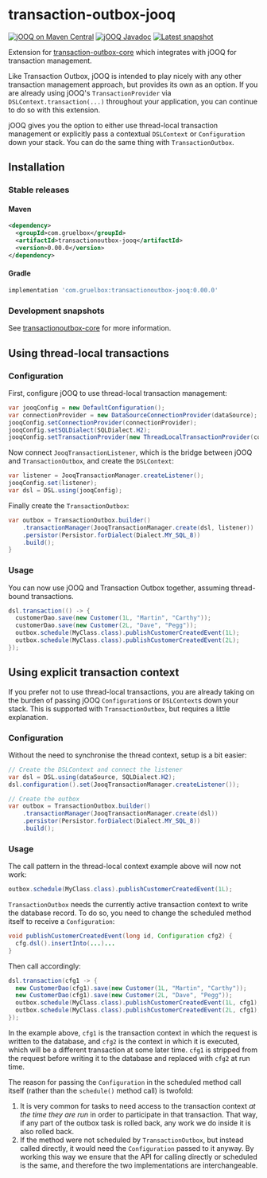 # transaction-outbox-jooq

[![jOOQ on Maven Central](https://maven-badges.herokuapp.com/maven-central/com.gruelbox/transactionoutbox-jooq/badge.svg)](https://maven-badges.herokuapp.com/maven-central/com.gruelbox/transactionoutbox-jooq)
[![jOOQ Javadoc](https://www.javadoc.io/badge/com.gruelbox/transactionoutbox-jooq.svg?color=blue)](https://www.javadoc.io/doc/com.gruelbox/transactionoutbox-jooq)
[![Latest snapshot](https://img.shields.io/github/v/tag/gruelbox/transaction-outbox?label=snapshot&sort=semver)](#development-snapshots)

Extension for [transaction-outbox-core](../README.md) which integrates with jOOQ for transaction management.

Like Transaction Outbox, jOOQ is intended to play nicely with any other transaction management approach, but provides its own as an option. If you are already using jOOQ's `TransactionProvider` via `DSLContext.transaction(...)` throughout your application, you can continue to do so with this extension.

jOOQ gives you the option to either use thread-local transaction management or explicitly pass a contextual `DSLContext` or `Configuration` down your stack. You can do the same thing with `TransactionOutbox`.

## Installation

### Stable releases

#### Maven

```xml
<dependency>
  <groupId>com.gruelbox</groupId>
  <artifactId>transactionoutbox-jooq</artifactId>
  <version>0.00.0</version>
</dependency>
```

#### Gradle

```groovy
implementation 'com.gruelbox:transactionoutbox-jooq:0.00.0'
```

### Development snapshots

See [transactionoutbox-core](../README.md) for more information.

## Using thread-local transactions

### Configuration

First, configure jOOQ to use thread-local transaction management:

```java
var jooqConfig = new DefaultConfiguration();
var connectionProvider = new DataSourceConnectionProvider(dataSource);
jooqConfig.setConnectionProvider(connectionProvider);
jooqConfig.setSQLDialect(SQLDialect.H2);
jooqConfig.setTransactionProvider(new ThreadLocalTransactionProvider(connectionProvider, true));
```

Now connect `JooqTransactionListener`, which is the bridge between jOOQ and `TransactionOutbox`, and create the `DSLContext`:

```java
var listener = JooqTransactionManager.createListener();
jooqConfig.set(listener);
var dsl = DSL.using(jooqConfig);
```

Finally create the `TransactionOutbox`:

```java
var outbox = TransactionOutbox.builder()
    .transactionManager(JooqTransactionManager.create(dsl, listener))
    .persistor(Persistor.forDialect(Dialect.MY_SQL_8))
    .build();
}
```

### Usage

You can now use jOOQ and Transaction Outbox together, assuming thread-bound transactions.

```java
dsl.transaction(() -> {
  customerDao.save(new Customer(1L, "Martin", "Carthy"));
  customerDao.save(new Customer(2L, "Dave", "Pegg"));
  outbox.schedule(MyClass.class).publishCustomerCreatedEvent(1L);
  outbox.schedule(MyClass.class).publishCustomerCreatedEvent(2L);
});
```

## Using explicit transaction context

If you prefer not to use thread-local transactions, you are already taking on the burden of passing jOOQ `Configuration`s or `DSLContext`s down your stack. This is supported with `TransactionOutbox`, but requires a little explanation.

### Configuration

Without the need to synchronise the thread context, setup is a bit easier:

```java
// Create the DSLContext and connect the listener
var dsl = DSL.using(dataSource, SQLDialect.H2);
dsl.configuration().set(JooqTransactionManager.createListener());

// Create the outbox
var outbox = TransactionOutbox.builder()
    .transactionManager(JooqTransactionManager.create(dsl))
    .persistor(Persistor.forDialect(Dialect.MY_SQL_8))
    .build();
```

### Usage

The call pattern in the thread-local context example above will now not work:

```java
outbox.schedule(MyClass.class).publishCustomerCreatedEvent(1L);
```

`TransactionOutbox` needs the currently active transaction context to write the database record. To do so, you need to change the scheduled method itself to receive a `Configuration`:

```java
void publishCustomerCreatedEvent(long id, Configuration cfg2) {
  cfg.dsl().insertInto(...)...
}
```

Then call accordingly:

```java
dsl.transaction(cfg1 -> {
  new CustomerDao(cfg1).save(new Customer(1L, "Martin", "Carthy"));
  new CustomerDao(cfg1).save(new Customer(2L, "Dave", "Pegg"));
  outbox.schedule(MyClass.class).publishCustomerCreatedEvent(1L, cfg1);
  outbox.schedule(MyClass.class).publishCustomerCreatedEvent(2L, cfg1);
});
```

In the example above, `cfg1` is the transaction context in which the request is written to the database, and `cfg2` is the context in which it is executed, which will be a different transaction at some later time. `cfg1` is stripped from the request before writing it to the database and replaced with `cfg2` at run time.

The reason for passing the `Configuration` in the scheduled method call itself (rather than the `schedule()` method call) is twofold:

1.  It is very common for tasks to need access to the transaction context _at the time they are run_ in order to participate in that transaction. That way, if any part of the outbox task is rolled back, any work we do inside it is also rolled back.
2.  If the method were not scheduled by `TransactionOutbox`, but instead called directly, it would need the `Configuration` passed to it anyway. By working this way we ensure that the API for calling directly or scheduled is the same, and therefore the two implementations are interchangeable.
